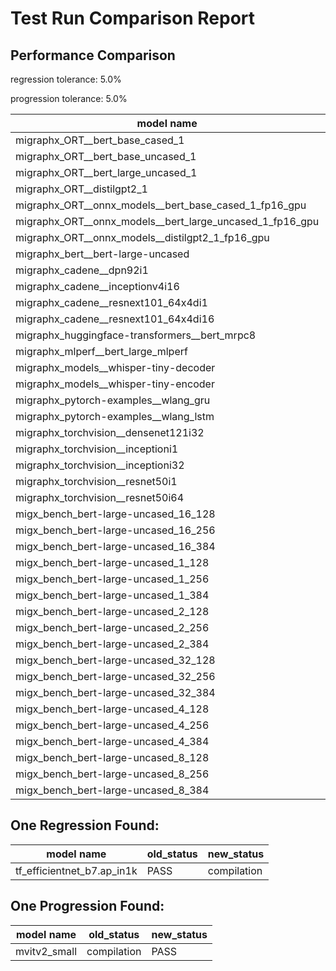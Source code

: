 # Test Run Comparison Report

## Performance Comparison

regression tolerance: 5.0%

progression tolerance: 5.0%

|model name|exit_status|analysis|old_time_ms|new_time_ms|change_ms|percent_change|
|---|---|---|---|---|---|---|
|migraphx_ORT__bert_base_cased_1|PASS|within tol|104.9154|105.1419|0.2265|0.22%|
|migraphx_ORT__bert_base_uncased_1|PASS|within tol|104.2585|105.0129|0.7544|0.72%|
|migraphx_ORT__bert_large_uncased_1|PASS|within tol|468.659|468.902|0.2429|0.05%|
|migraphx_ORT__distilgpt2_1|PASS|within tol|59.9171|60.3677|0.4506|0.75%|
|migraphx_ORT__onnx_models__bert_base_cased_1_fp16_gpu|Numerics|within tol|64.8662|64.7238|-0.1424|-0.22%|
|migraphx_ORT__onnx_models__bert_large_uncased_1_fp16_gpu|Numerics|within tol|272.163|272.3891|0.2262|0.08%|
|migraphx_ORT__onnx_models__distilgpt2_1_fp16_gpu|Numerics|within tol|32.1215|32.0677|-0.0538|-0.17%|
|migraphx_bert__bert-large-uncased|PASS|within tol|19.4497|19.4552|0.0055|0.03%|
|migraphx_cadene__dpn92i1|Numerics|within tol|64.7155|64.9673|0.2518|0.39%|
|migraphx_cadene__inceptionv4i16|PASS|within tol|154.1809|154.0178|-0.1631|-0.11%|
|migraphx_cadene__resnext101_64x4di1|Numerics|within tol|173.5548|173.488|-0.0668|-0.04%|
|migraphx_cadene__resnext101_64x4di16|Numerics|within tol|387.5817|387.3001|-0.2816|-0.07%|
|migraphx_huggingface-transformers__bert_mrpc8|PASS|regression|7.1895|7.564|0.3746|5.21%|
|migraphx_mlperf__bert_large_mlperf|Numerics|within tol|24.8883|25.3367|0.4484|1.8%|
|migraphx_models__whisper-tiny-decoder|PASS|within tol|42.8731|42.2099|-0.6632|-1.55%|
|migraphx_models__whisper-tiny-encoder|Numerics|within tol|142.8684|143.3944|0.526|0.37%|
|migraphx_pytorch-examples__wlang_gru|PASS|progression|16.6375|15.4951|-1.1425|-6.87%|
|migraphx_pytorch-examples__wlang_lstm|PASS|progression|7.9748|6.541|-1.4338|-17.98%|
|migraphx_torchvision__densenet121i32|Numerics|within tol|69.0149|69.0875|0.0726|0.11%|
|migraphx_torchvision__inceptioni1|PASS|within tol|62.2161|62.3615|0.1454|0.23%|
|migraphx_torchvision__inceptioni32|PASS|within tol|105.7796|105.7045|-0.0751|-0.07%|
|migraphx_torchvision__resnet50i1|Numerics|within tol|17.124|16.8827|-0.2414|-1.41%|
|migraphx_torchvision__resnet50i64|Numerics|within tol|148.077|147.9916|-0.0854|-0.06%|
|migx_bench_bert-large-uncased_16_128|PASS|within tol|33.4837|33.3972|-0.0865|-0.26%|
|migx_bench_bert-large-uncased_16_256|PASS|within tol|57.0522|57.083|0.0307|0.05%|
|migx_bench_bert-large-uncased_16_384|Numerics|within tol|75.8827|76.0444|0.1617|0.21%|
|migx_bench_bert-large-uncased_1_128|PASS|within tol|12.1022|12.0703|-0.032|-0.26%|
|migx_bench_bert-large-uncased_1_256|PASS|within tol|12.7756|12.6874|-0.0881|-0.69%|
|migx_bench_bert-large-uncased_1_384|PASS|within tol|19.6206|19.625|0.0044|0.02%|
|migx_bench_bert-large-uncased_2_128|PASS|within tol|12.8439|12.8232|-0.0207|-0.16%|
|migx_bench_bert-large-uncased_2_256|PASS|within tol|13.3652|13.4162|0.051|0.38%|
|migx_bench_bert-large-uncased_2_384|PASS|within tol|21.6407|21.7128|0.072|0.33%|
|migx_bench_bert-large-uncased_32_128|PASS|within tol|69.0899|69.0314|-0.0585|-0.08%|
|migx_bench_bert-large-uncased_32_256|PASS|within tol|104.6748|104.7369|0.0622|0.06%|
|migx_bench_bert-large-uncased_32_384|Numerics|within tol|154.1271|154.0616|-0.0655|-0.04%|
|migx_bench_bert-large-uncased_4_128|PASS|within tol|14.4459|14.4319|-0.014|-0.1%|
|migx_bench_bert-large-uncased_4_256|PASS|regression|17.0856|88.7676|71.682|419.55%|
|migx_bench_bert-large-uncased_4_384|PASS|within tol|27.0122|26.9834|-0.0288|-0.11%|
|migx_bench_bert-large-uncased_8_128|PASS|within tol|19.6553|19.6011|-0.0543|-0.28%|
|migx_bench_bert-large-uncased_8_256|PASS|within tol|28.1444|28.208|0.0636|0.23%|
|migx_bench_bert-large-uncased_8_384|PASS|within tol|42.1224|42.206|0.0836|0.2%|

## One Regression Found:

|model name|old_status|new_status|
|---|---|---|
|tf_efficientnet_b7.ap_in1k|PASS|compilation|

## One Progression Found:

|model name|old_status|new_status|
|---|---|---|
|mvitv2_small|compilation|PASS|


